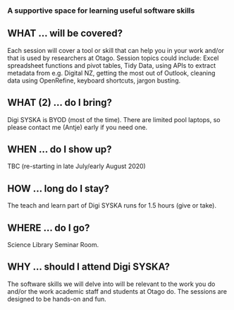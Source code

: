### A supportive space for learning useful software skills

## WHAT ... will be covered?
Each session will cover a tool or skill that can help you in your work and/or that is used by researchers at Otago. Session topics could include: Excel spreadsheet functions and pivot tables, Tidy Data, using APIs to extract metadata from e.g. Digital NZ, getting the most out of Outlook, cleaning data using OpenRefine, keyboard shortcuts, jargon busting.   

## WHAT (2) ... do I bring?
Digi SYSKA is BYOD (most of the time). There are limited pool laptops, so please contact me (Antje) early if you need one. 

## WHEN ... do I show up?
TBC (re-starting in late July/early August 2020) 

## HOW ... long do I stay?
The teach and learn part of Digi SYSKA runs for 1.5 hours (give or take).

## WHERE ... do I go?
Science Library Seminar Room.

## WHY ... should I attend Digi SYSKA?
The software skills we will delve into will be relevant to the work you do and/or the work academic staff and students at Otago do. The sessions are designed to be hands-on and fun. 

